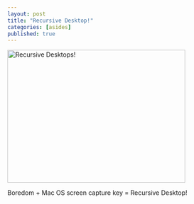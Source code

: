 ```yaml
---
layout: post
title: "Recursive Desktop!"
categories: [asides]
published: true
---
```


<a title="Recursive Desktop!" class="imagelink" href="http://www.pixelhum.com/wp-content/uploads/2006/05/Picture%2011.png"><img width="400" height="300" id="image110" alt="Recursive Desktops!" src="http://www.pixelhum.com/wp-content/uploads/2006/05/Picture%2011.png" /></a>

Boredom + Mac OS screen capture key = Recursive Desktop!
